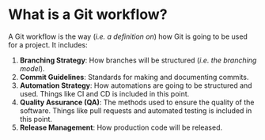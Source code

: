 # What is a Git workflow?

A Git workflow is the way (*i.e. a definition on*) how Git is going to be used for a project. It includes:

1. **Branching Strategy**: How branches will be structured (*i.e. the branching model*).
2. **Commit Guidelines**: Standards for making and documenting commits.
3. **Automation Strategy**: How automations are going to be structured and used. Things like CI and CD is included in this point.
4. **Quality Assurance (QA)**: The methods used to ensure the quality of the software. Things like pull requests and automated testing is included in this point.
5. **Release Management**: How production code will be released.